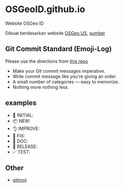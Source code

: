 # OSGeoID.github.io

Website OSGeo ID

Dibuat berdasarkan website [OSGeo US](https://osgeo.us), [sumber](https://github.com/OSGeo-US/OSGeo-US.github.io)

## Git Commit Standard (Emoji-Log)

Please use the directions from [this repo](https://github.com/ahmadawais/Emoji-Log)

- Make your Git commit messages imperative.
- Write commit message like you're giving an order.
- A small number of categories — easy to memorize.
- Nothing more nothing less.

## examples

- :tada: INITIAL:
- :package: NEW:
- :ok_hand: IMPROVE:
- :bug: FIX:
- :book: DOC:
- :rocket: RELEASE:
- :white_check_mark: TEST:

## Other

- [gitmoji](https://gitmoji.carloscuesta.me/)